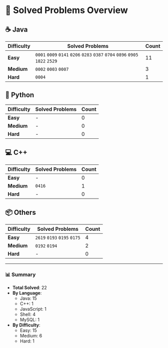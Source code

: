 # 📌 Solved Problems Overview

## ☕ Java
| Difficulty | Solved Problems                         | Count |
|------------|-----------------------------------------|-------|
| **Easy**   | `0001` `0009` `0141` `0206` `0283` `0387` `0704` `0896` `0905` `1822` `2529` | 11    |
| **Medium** | `0002` `0003` `0007`                     | 3     |
| **Hard**   | `0004`                                   | 1     |

## 🐍 Python
| Difficulty | Solved Problems | Count |
|------------|-----------------|-------|
| **Easy**   | -               | 0     |
| **Medium** | -               | 0     |
| **Hard**   | -               | 0     |

## 💻 C++
| Difficulty | Solved Problems | Count |
|------------|-----------------|-------|
| **Easy**   | -               | 0     |
| **Medium** | `0416`          | 1     |
| **Hard**   | -               | 0     |

## 📦 Others
| Difficulty | Solved Problems | Count |
|------------|-----------------|-------|
| **Easy**   | `2619` `0193` `0195` `0175`              | 4   |
| **Medium** | `0192` `0194`               | 2     |
| **Hard**   | -               | 0     |

---

### 📊 Summary
- **Total Solved**: 22
- **By Language**:
  - Java: 15
  - C++: 1
  - JavaScript: 1
  - Shell: 4
  - MySQL: 1
- **By Difficulty**:
  - Easy: 15
  - Medium: 6
  - Hard: 1
